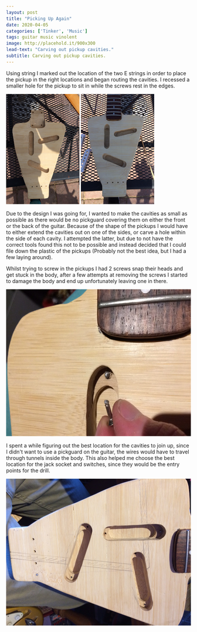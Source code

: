```yaml
---
layout: post
title: "Picking Up Again"
date: 2020-04-05
categories: ['Tinker', 'Music']
tags: guitar music vinolent
image: http://placehold.it/900x300
lead-text: "Carving out pickup cavities."
subtitle: Carving out pickup cavities.
---
```

<p>Using string I marked out the location of the two E strings in order to place the pickup in the right locations and began routing the cavities. I recessed a smaller hole for the pickup to sit in while the screws rest in the edges.</p>

<div class="flex">
  <img width="200" height="300" src="/images/posts/2020-04-05/cavities-started.jpg" alt="Cavities started" />
  <img width="200" height="300" src="/images/posts/2020-04-05/layer-2.jpg" alt="Finished cavities" />
</div>

<p>Due to the design I was going for, I wanted to make the cavities as small as possible as there would be no pickguard covering them on either the front or the back of the guitar. Because of the shape of the pickups I would have to either extend the cavities out on one of the sides, or carve a hole within the side of each cavity. I attempted the latter, but due to not have the correct tools found this not to be possible and instead decided that I could file down the plastic of the pickups (Probably not the best idea, but I had a few laying around).</p>

<p>Whilst trying to screw in the pickups I had 2 screws snap their heads and get stuck in the body, after a few attempts at removing the screws I started to damage the body and end up unfortunately leaving one in there.</p>

<img width="600" height="400" src="/images/posts/2020-04-05/snapped-screw.jpg" alt="Snapped screw in guitar" />

<p>I spent a while figuring out the best location for the cavities to join up, since I didn't want to use a pickguard on the guitar, the wires would have to travel through tunnels inside the body. This also helped me choose the best location for the jack socket and switches, since they would be the entry points for the drill.</p>

<img width="600" height="400" src="/images/posts/2020-04-05/wire-route.jpg" alt="Wire paths for the guitar" />
